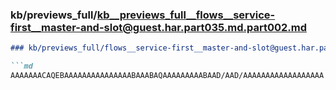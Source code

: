 ### kb/previews_full/kb__previews_full__flows__service-first__master-and-slot@guest.har.part035.md.part002.md

```md
### kb/previews_full/flows__service-first__master-and-slot@guest.har.part035.md (part 002)

```md
AAAAAAACAQEBAAAAAAAAAAAAAAABAAABAQAAAAAAAAABAAD/AAD/AAAAAAAAAAAAAAAAAA
```

```

```
